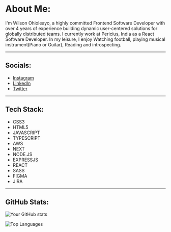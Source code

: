 # About Me:

I'm Wilson Ohioleayo, a highly committed Frontend Software Developer with over 4 years of experience building dynamic user-centered solutions for globally distributed teams. I currently work at Pericius, India as a React Software Developer. In my leisure, I enjoy Watching football, playing musical instrument(Piano or Guitar), Reading and introspecting.

---

## Socials:

- [Instagram](https://www.instagram.com/wils_ohio)
- [LinkedIn](https://www.linkedin.com/in/wilson-ohioleayo-13282b233)
- [Twitter](https://x.com/wils_ohio)

---

## Tech Stack:

- CSS3
- HTML5
- JAVASCRIPT
- TYPESCRIPT
- AWS
- NEXT
- NODE.JS
- EXPRESSJS
- REACT
- SASS
- FIGMA
- JIRA

---

## GitHub Stats:

![Your GitHub stats](https://github-readme-stats.vercel.app/api?username=wilsondev94&show_icons=true&theme=radical)

![Top Languages](https://github-readme-stats.vercel.app/api/top-langs/?username=wilsondev94&layout=compact&theme=radical)
